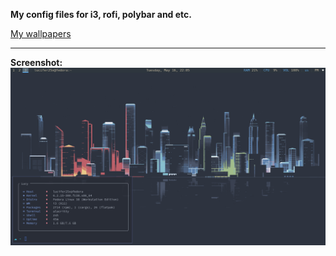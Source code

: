 **My config files for i3, rofi, polybar and etc.**

[My wallpapers](https://github.com/Lucifer25x/wallpapers)

<hr/>

**Screenshot:**
![Screenshot](./screenshot.png)
